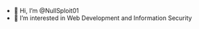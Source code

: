 - 👋 Hi, I’m @NullSploit01
- 👀 I’m interested in Web Development and Information Security

<!---
NullSploit01/NullSploit01 is a ✨ special ✨ repository because its `README.md` (this file) appears on your GitHub profile.
You can click the Preview link to take a look at your changes.
--->
